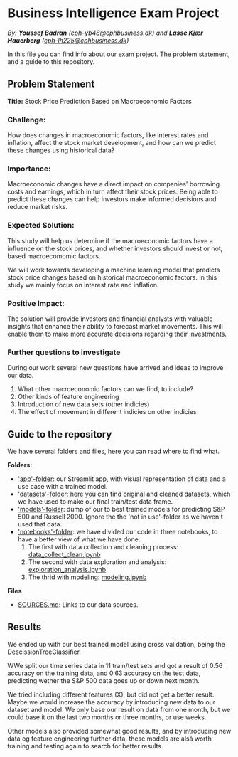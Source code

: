 # Business Intelligence Exam Project
*By: **Youssef Badran** (cph-yb48@cphbusiness.dk) and **Lasse Kjær Hauerberg** (cph-lh225@cphbusiness.dk)*

In this file you can find info about our exam project. The problem statement, and a guide to this repository.

## Problem Statement
**Title:** Stock Price Prediction Based on Macroeconomic Factors

### Challenge:
How does changes in macroeconomic factors, like interest rates and inflation, affect the stock market development, and how can we predict these changes using historical data?

### Importance:
Macroeconomic changes have a direct impact on companies' borrowing costs and earnings, which in turn affect their stock prices. Being able to predict these changes can help investors make informed decisions and reduce market risks.

### Expected Solution:
This study will help us determine if the macroeconomic factors have a influence on the stock prices, and whether investors should invest or not, based macroecomomic factors.

We will work towards developing a machine learning model that predicts stock price changes based on historical macroeconomic factors. In this study we mainly focus on interest rate and inflation.

### Positive Impact:
The solution will provide investors and financial analysts with valuable insights that enhance their ability to forecast market movements. This will enable them to make more accurate decisions regarding their investments.

### Further questions to investigate
During our work several new questions have arrived and ideas to improve our data.

1. What other macroeconomic factors can we find, to include?
2. Other kinds of feature engineering
3. Introduction of new data sets (other indicies)
4. The effect of movement in different indicies on other indicies

## Guide to the repository
We have several folders and files, here you can read where to find what.

**Folders:**
- ['app'-folder](https://github.com/badranyoussef/bi-exam-project-stock/tree/main/app): our Streamlit app, with visual representation of data and a use case with a trained model.
- ['datasets'-folder](https://github.com/badranyoussef/bi-exam-project-stock/tree/main/datasets): here you can find original and cleaned datasets, which we have used to make our final train/test data frame.
- ['models'-folder](https://github.com/badranyoussef/bi-exam-project-stock/tree/main/models): dump of our to best trained models for predicting S&P 500 and Russell 2000. Ignore the the 'not in use'-folder as we haven't used that data.
- ['notebooks'-folder](https://github.com/badranyoussef/bi-exam-project-stock/tree/main/notebooks): we have divided our code in three notebooks, to have a better view of what we have done.
  1. The first with data collection and cleaning process: [data_collect_clean.ipynb](https://github.com/badranyoussef/bi-exam-project-stock/blob/main/notebooks/data_collect_clean.ipynb)
  2. The second with data exploration and analysis: [exploration_analysis.ipynb](https://github.com/badranyoussef/bi-exam-project-stock/blob/main/notebooks/exploration_analysis.ipynb)
  3. The thrid with modeling: [modeling.ipynb](https://github.com/badranyoussef/bi-exam-project-stock/blob/main/notebooks/modeling.ipynb)

**Files**
- [SOURCES.md](https://github.com/badranyoussef/bi-exam-project-stock/blob/main/SOURCES.md): Links to our data sources.

## Results
We ended up with our best trained model using cross validation, being the DescissionTreeClassifier.

WWe split our time series data in 11 train/test sets and got a result of 0.56 accuracy on the training data, and 0.63 accuracy on the test data, predicting wether the S&P 500 data goes up or down next month.

We tried including different features (X), but did not get a better result. Maybe we would increase the accuracy by introducing new data to our dataset and model. We only base our result on data from one month, but we could base it on the last two months or three months, or use weeks.

Other models also provided somewhat good results, and by introducing new data og feature engineering further data, these models are alså worth training and testing again to search for better results.
